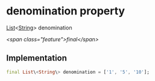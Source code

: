 


# denomination property







[List](https:api.flutter.dev/flutter/dart-core/List-class.html)&lt;[String](https:api.flutter.dev/flutter/dart-core/String-class.html)\> denomination
  
_\<span class="feature"\>final\</span\>_






## Implementation

```dart
final List\<String\> denomination = ['1', '5', '10'];
```







